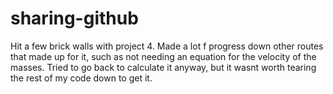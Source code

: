 # sharing-github
Hit a few brick walls with project 4. Made a lot f progress down other routes that made up for it, such as not needing an equation for the velocity of the masses. Tried to go back to calculate it anyway, but it wasnt worth tearing the rest of my code down to get it.

